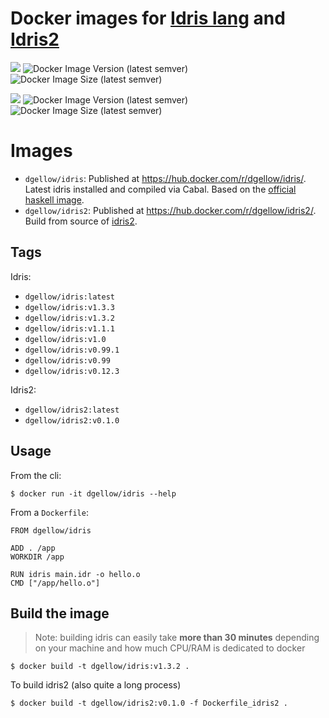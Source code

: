 # Docker images for [Idris lang](http://www.idris-lang.org/) and [Idris2](https://github.com/edwinb/Idris2)

![](https://img.shields.io/badge/image-dgellow%2Fidris-blue)
![Docker Image Version (latest semver)](https://img.shields.io/docker/v/dgellow/idris)
![Docker Image Size (latest semver)](https://img.shields.io/docker/image-size/dgellow/idris)

![](https://img.shields.io/badge/image-dgellow%2Fidris2-blue)
![Docker Image Version (latest semver)](https://img.shields.io/docker/v/dgellow/idris2)
![Docker Image Size (latest semver)](https://img.shields.io/docker/image-size/dgellow/idris2)

# Images

- `dgellow/idris`: Published at https://hub.docker.com/r/dgellow/idris/. Latest idris installed and compiled via Cabal. Based on the [official haskell image](https://hub.docker.com/r/_/haskell/).
- `dgellow/idris2`: Published at https://hub.docker.com/r/dgellow/idris2/. Build from source of [idris2](https://github.com/edwinb/Idris2).

## Tags

Idris:
- `dgellow/idris:latest`
- `dgellow/idris:v1.3.3`
- `dgellow/idris:v1.3.2`
- `dgellow/idris:v1.1.1`
- `dgellow/idris:v1.0`
- `dgellow/idris:v0.99.1`
- `dgellow/idris:v0.99`
- `dgellow/idris:v0.12.3`

Idris2:
- `dgellow/idris2:latest`
- `dgellow/idris2:v0.1.0`

## Usage

From the cli:

```
$ docker run -it dgellow/idris --help
```

From a `Dockerfile`:

```
FROM dgellow/idris

ADD . /app
WORKDIR /app

RUN idris main.idr -o hello.o
CMD ["/app/hello.o"]
```

## Build the image

> Note: building idris can easily take **more than 30 minutes** depending on your machine and how much CPU/RAM is dedicated to docker

```
$ docker build -t dgellow/idris:v1.3.2 .
```

To build idris2 (also quite a long process)
```
$ docker build -t dgellow/idris2:v0.1.0 -f Dockerfile_idris2 .
```
